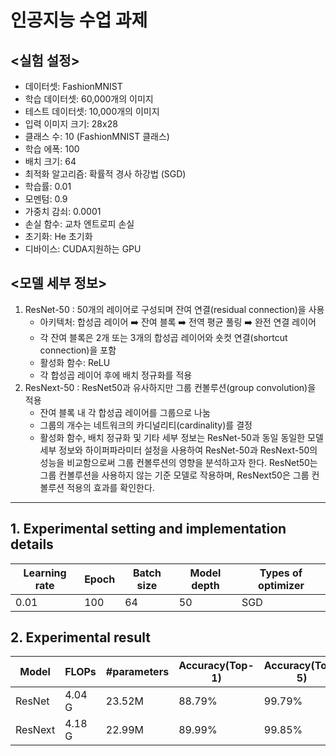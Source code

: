 # 인공지능 수업 과제


## <실험 설정>
- 데이터셋: FashionMNIST
- 학습 데이터셋: 60,000개의 이미지
- 테스트 데이터셋: 10,000개의 이미지
- 입력 이미지 크기: 28x28
- 클래스 수: 10 (FashionMNIST 클래스)
- 학습 에폭: 100
- 배치 크기: 64
- 최적화 알고리즘: 확률적 경사 하강법 (SGD)
- 학습률: 0.01
- 모멘텀: 0.9
- 가중치 감쇠: 0.0001
- 손실 함수: 교차 엔트로피 손실
- 초기화: He 초기화
- 디바이스: CUDA지원하는 GPU

## <모델 세부 정보>
1. ResNet-50 : 50개의 레이어로 구성되며 잔여 연결(residual connection)을 사용
    - 아키텍처: 합성곱 레이어 ➡️ 잔여 블록 ➡️ 전역 평균 풀링 ➡️ 완전 연결 레이어
    - 각 잔여 블록은 2개 또는 3개의 합성곱 레이어와 숏컷 연결(shortcut connection)을 포함
    - 활성화 함수: ReLU
    - 각 합성곱 레이어 후에 배치 정규화를 적용
2. ResNext-50 : ResNet50과 유사하지만 그룹 컨볼루션(group convolution)을 적용
    - 잔여 블록 내 각 합성곱 레이어를 그룹으로 나눔 
    - 그룹의 개수는 네트워크의 카디널리티(cardinality)를 결정
    - 활성화 함수, 배치 정규화 및 기타 세부 정보는 ResNet-50과 동일
  동일한 모델 세부 정보와 하이퍼파라미터 설정을 사용하여 ResNet-50과 ResNext-50의 성능을 비교함으로써 그룹 컨볼루션의 영향을 분석하고자 한다. ResNet50는 그룹 컨볼루션을 사용하지 않는 기준 모델로 작용하며, ResNext50은 그룹 컨볼루션 적용의 효과를 확인한다.

-----------------------------------------
## 1. Experimental setting and implementation details

| Learning rate | Epoch | Batch size | Model depth | Types of optimizer |
| --- | --- | --- | --- | --- |
| 0.01 | 100 | 64 | 50 | SGD |


## 2. Experimental result

| Model | FLOPs | #parameters | Accuracy(Top-1) | Accuracy(Top-5) |
| --- | --- | --- | --- | --- |
| ResNet | 4.04 G | 23.52M | 88.79% | 99.79% |
| ResNext | 4.18 G | 22.99M | 89.99% | 99.85% |

